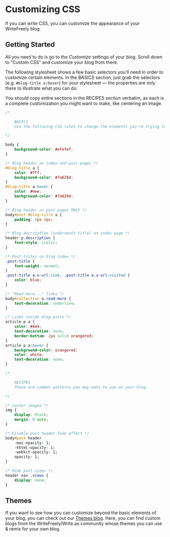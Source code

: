# Customizing CSS

If you can write CSS, you can customize the appearance of your WriteFreely blog.

## Getting Started

All you need to do is go to the _Customize_ settings of your blog. Scroll down to "Custom CSS" and customize your blog from there.

The following stylesheet shows a few basic selectors you'll need in order to customize certain elements. In the BASICS section, just grab the selectors (e.g. ```#blog-title a:hover```) for your stylesheet — the properties are only there to illustrate what you can do.

You should copy entire sections in the RECIPES section verbatim, as each is a complete customization you might want to make, like centering an image.

```css
/*

    BASICS
    Use the following CSS rules to change the elements you're trying to customize.

*/

body {
    background-color: #efefef;
}

/* Blog header on index and post pages */
#blog-title a {
    color: #fff;
    background-color: #7a629d;
}
#blog-title a:hover {
    color: #eee;
    background-color: #7a629d;
}

/* Blog header on post pages ONLY */
body#post #blog-title a {
    padding: 4px 8px;
}

/* Blog description (underneath title) on index page */
header p.description {
    font-style: italic;
}

/* Post titles on blog index */
.post-title {
    font-weight: normal;
}
.post-title a.u-url:link, .post-title a.u-url:visited {
    color: blue;
}

/* "Read more..." links */
body#collection a.read-more {
    text-decoration: underline;
}

/* Links inside blog posts */
article p a {
    color: #444;
    text-decoration: none;
    border-bottom: 2px solid orangered;
}
article p a:hover {
    background-color: orangered;
    color: white;
    text-decoration: none;
}

/*

    RECIPES
    These are common patterns you may want to use on your blog.

*/

/* Center images */
img {
    display: block;
    margin: 0 auto;
}

/* Disable post header fade effect */
body#post header
    -moz-opacity: 1;
    -khtml-opacity: 1;
    -webkit-opacity: 1;
    opacity: 1;
}

/* Hide post views */
header nav .views {
    display: none;
}

```

## Themes

If you want to see how you can customize beyond the basic elements of your blog, you can check out our [Themes blog](https://write.as/themes). Here, you can find custom blogs from the WriteFreely/Write.as community whose themes you can use & remix for your own blog.
